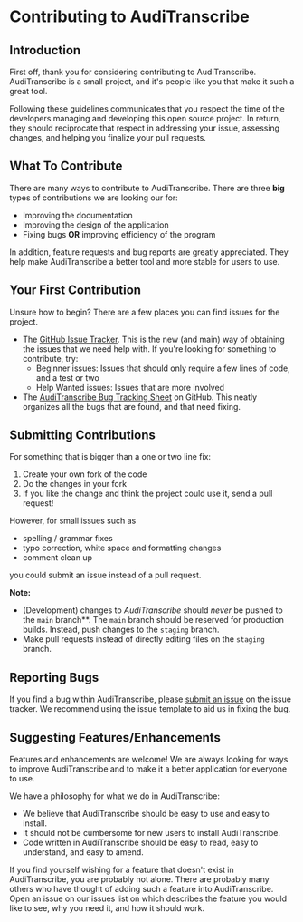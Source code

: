 # Contributing to AudiTranscribe

## Introduction

First off, thank you for considering contributing to AudiTranscribe. AudiTranscribe is a small project, and it's people
like you that make it such a great tool.

Following these guidelines communicates that you respect the time of the developers managing and developing this open
source project. In return, they should reciprocate that respect in addressing your issue, assessing changes, and helping
you finalize your pull requests.

## What To Contribute

There are many ways to contribute to AudiTranscribe. There are three **big** types of contributions we are looking our
for:

- Improving the documentation
- Improving the design of the application
- Fixing bugs **OR** improving efficiency of the program

In addition, feature requests and bug reports are greatly appreciated. They help make AudiTranscribe a better tool and
more stable for users to use.

## Your First Contribution

Unsure how to begin? There are a few places you can find issues for the project.

- The [GitHub Issue Tracker](https://github.com/AudiTranscribe/AudiTranscribe/issues). This is the new (and main) way of
  obtaining the issues that we need help with. If you're looking for something to contribute, try:
    - Beginner issues: Issues that should only require a few lines of code, and a test or two
    - Help Wanted issues: Issues that are more involved
- The [AudiTranscribe Bug Tracking Sheet](https://github.com/orgs/AudiTranscribe/projects/2) on GitHub. This neatly
  organizes all the bugs that are found, and that need fixing.

## Submitting Contributions

For something that is bigger than a one or two line fix:

1. Create your own fork of the code
2. Do the changes in your fork
3. If you like the change and think the project could use it, send a pull request!

However, for small issues such as

- spelling / grammar fixes
- typo correction, white space and formatting changes
- comment clean up

you could submit an issue instead of a pull request.

**Note:**

- (Development) changes to *AudiTranscribe* should _never_ be pushed to the `main` branch**. The `main` branch
  should be reserved for production builds. Instead, push changes to the `staging` branch.
- Make pull requests instead of directly editing files on the `staging` branch.

## Reporting Bugs

If you find a bug within AudiTranscribe, please 
[submit an issue](https://github.com/AudiTranscribe/AudiTranscribe/issues) on the issue tracker. We recommend using the
issue template to aid us in fixing the bug.

## Suggesting Features/Enhancements

Features and enhancements are welcome! We are always looking for ways to improve AudiTranscribe and to make it a better
application for everyone to use.

We have a philosophy for what we do in AudiTranscribe:

- We believe that AudiTranscribe should be easy to use and easy to install.
- It should not be cumbersome for new users to install AudiTranscribe.
- Code written in AudiTranscribe should be easy to read, easy to understand, and easy to amend.

If you find yourself wishing for a feature that doesn't exist in AudiTranscribe, you are probably not alone. There are
probably many others who have thought of adding such a feature into AudiTranscribe. Open an issue on our issues list on
which describes the feature you would like to see, why you need it, and how it should work.
